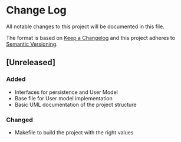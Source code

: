 # Change Log
All notable changes to this project will be documented in this file.

The format is based on [Keep a Changelog](http://keepachangelog.com/)
and this project adheres to [Semantic Versioning](http://semver.org/).

## [Unreleased]
### Added
- Interfaces for persistence and User Model
- Base file for User model implementation
- Basic UML documentation of the project structure

### Changed
- Makefile to build the project with the right values
